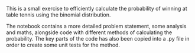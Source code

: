 This is a small exercise to efficiently calculate the probability of winning at table tennis using the binomial distribution.

The notebook contains a more detailed problem statement, some analysis and maths, alongside code with different methods of calculating the probability. The key parts of the code has also been copied into a .py file in order to create some unit tests for the method.
